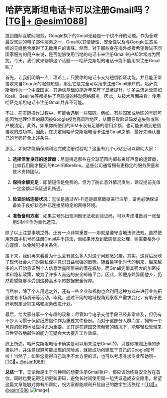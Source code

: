 # 哈萨克斯坦电话卡可以注册Gmail吗？[[TG💪+ @esim1088](https://t.me/s/esim1088)]

提到国际互联网服务，Google旗下的Gmail无疑是一个绕不开的话题。作为全球最受欢迎的电子邮件服务之一，Gmail以其便捷性、安全性以及与Google生态系统的无缝整合赢得了无数用户的青睐。然而，对于那些身在海外或者希望尝试不同国家服务的用户来说，是否能够使用当地的电话卡来注册Gmail账户却常常成为困扰。今天，我们就来聊聊这个话题——哈萨克斯坦的电话卡能不能用来注册Gmail呢？

首先，让我们明确一点：理论上，只要你的电话卡支持短信验证功能，并且能正常接收来自Google的服务短信，那么它是完全可以用来注册Gmail账户的。哈萨克斯坦作为一个中亚国家，其通信基础设施近年来有了显著提升，许多主流运营商如Kcell、Beeline等都提供了高质量的移动网络服务。因此，从技术层面来看，使用哈萨克斯坦电话卡注册Gmail并非不可能。

不过，在实际操作过程中，可能会遇到一些障碍。例如，有些国家或地区的号码可能因为地理位置的原因被Google视为高风险地区，从而导致验证码发送失败或账户被锁定。此外，如果你所使用的SIM卡没有足够的信用余额，也可能影响到短信接收的成功率。因此，在决定用哈萨克斯坦电话卡注册Gmail之前，最好先确认自己的号码符合上述条件。

那么，如何才能确保顺利地完成注册过程呢？这里有几个小贴士可以帮助大家：

1. **选择信誉良好的运营商**：尽量挑选那些在全球范围内都有良好声誉的运营商，比如我们刚才提到的Kcell和Beeline。这些公司通常拥有更稳定的服务质量和技术支持团队。
   
2. **保持余额充足**：即使短信是免费的，但为了防止意外情况发生，建议提前充值一定金额以保证通讯畅通。

3. **检查网络连接状况**：无论是通过Wi-Fi还是蜂窝数据进行注册，请务必确保设备处于良好状态并已连接至稳定的网络环境。

4. **准备备用方案**：如果主号码出现问题无法收到验证码，可以考虑准备另一张备用SIM卡作为替代选项。

除了以上注意事项之外，还有一点非常重要——那就是遵守当地法律法规。虽然使用外国手机号码注册Gmail并不违法，但如果涉及到敏感信息处理，则需要格外小心谨慎，以免触犯相关条例。

接下来，我们再来看看为什么会有这么多人对这个问题感兴趣。其实，这背后反映了现代社会人们对隐私保护意识日益增强的趋势。随着数字化时代的到来，越来越多的人开始意识到个人信息泄露所带来的潜在威胁。而Gmail凭借其强大的加密技术和隐私政策，成为了许多人首选的安全邮箱平台。因此，即便身处异国他乡，仍然希望能够享受到这种高水平的数据安全保障。

当然啦，除了个人用途之外，还有一些企业和机构也会利用这种方式来进行业务拓展或者市场调研等活动。毕竟，通过不同的地域视角观察客户需求变化，有助于更好地制定营销策略和服务改进计划。

最后，给大家分享一个有趣的现象：尽管如今电子支付手段已经非常普及，但仍有不少人习惯于保留纸质信件作为重要文件备份。而对于这部分人群而言，拥有一个可靠的邮箱地址显得尤为重要。尤其是在跨国交流频繁的情况下，能够轻松管理来自世界各地邮件的能力无疑会大大提升工作效率。

综上所述，哈萨克斯坦电话卡确实是可以用来注册Gmail的。只要你按照正确的步骤执行，并注意规避可能出现的风险点，就能成功创建属于自己的Google账号啦！当然了，如果您觉得自己动手不太方便的话，也可以考虑寻求专业帮助哦~[[TG💪+ @esim1088](https://t.me/s/esim1088)]

**总结一下**，无论你是出于何种目的想要注册Gmail账户，都应该始终将安全放在首位。同时也要记得定期更新密码，避免长时间使用同一组凭证造成安全隐患。希望这篇文章能够对你有所帮助，祝大家都能顺利开启自己的数字生活旅程！[[TG💪+ @esim1088](https://t.me/s/esim1088) ![Image](https://i.postimg.cc/4NQfJmqS/Snipaste-2025-05-13-00-14-12.png)]